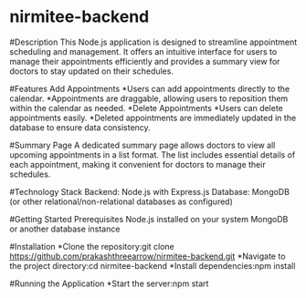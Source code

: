 ﻿# nirmitee-backend
#Description
This Node.js application is designed to streamline appointment scheduling and management. It offers an intuitive interface for users to manage their appointments efficiently and provides a summary view for doctors to stay updated on their schedules.

#Features
Add Appointments
*Users can add appointments directly to the calendar.
*Appointments are draggable, allowing users to reposition them within the calendar as needed.
*Delete Appointments
*Users can delete appointments easily.
*Deleted appointments are immediately updated in the database to ensure data consistency.

#Summary Page
A dedicated summary page allows doctors to view all upcoming appointments in a list format.
The list includes essential details of each appointment, making it convenient for doctors to manage their schedules.

#Technology Stack
Backend: Node.js with Express.js
Database: MongoDB (or other relational/non-relational databases as configured)

#Getting Started
Prerequisites
Node.js installed on your system
MongoDB or another database instance

#Installation
*Clone the repository:git clone https://github.com/prakashthreearrow/nirmitee-backend.git
*Navigate to the project directory:cd nirmitee-backend
*Install dependencies:npm install

#Running the Application
*Start the server:npm start

